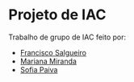 # Projeto de IAC

Trabalho de grupo de IAC feito por:

- [Francisco Salgueiro](https://github.com/franciscoBSalgueiro)
- [Mariana Miranda](https://github.com/mira-eanda)
- [Sofia Paiva](https://github.com/sofia285)
